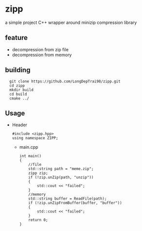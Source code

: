 # zipp
a simple project C++ wrapper around minizip compression library
## feature 
* decompression from zip file
* decompression from memory
## building
```
  git clone https://github.com/LongDepTrai98/zipp.git
  cd zipp
  mkdir build
  cd build
  cmake ../
```
## Usage
* Header
  ```
  #include <zipp.hpp>
  using namespace ZIPP; 
  ```
  * main.cpp
    ```
    int main()
    {
    	//file 
    	std::string path = "meme.zip";
    	zipp zip; 
    	if (!zip.unZip(path, "unzip"))
    	{
    		std::cout << "failed"; 
    	}
    	//memory 
    	std::string buffer = ReadFile(path); 
    	if (!zip.unZipFromBuffer(buffer, "buffer"))
    	{
    		std::cout << "failed"; 
    	}
    	return 0; 
    }
    ```
